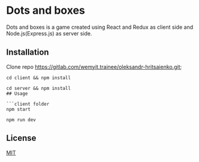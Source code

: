 # Dots and boxes

Dots and boxes is a game created using React and Redux as client side and Node.js(Express.js) as server side.

## Installation

Clone repo https://gitlab.com/wemyit.trainee/oleksandr-hritsaienko.git;

```client
cd client && npm install
```
```server
cd server && npm install
## Usage

```client folder
npm start
```
```server folder
npm run dev
```

## License
[MIT](https://choosealicense.com/licenses/mit/)